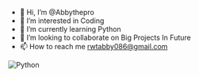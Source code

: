 - 👋 Hi, I’m @Abbythepro
- 👀 I’m interested in Coding
- 🌱 I’m currently learning Python
- 💞️ I’m looking to collaborate on Big Projects In Future
- 📫 How to reach me rwtabby086@gmail.com

<!---
Abbythepro/Abbythepro is a ✨ special ✨ repository because its `README.md` (this file) appears on your GitHub profile.
You can click the Preview link to take a look at your changes.
--->
![Python](https://img.shields.io/badge/python-3670A0?style=for-the-badge&logo=python&logoColor=ffdd54)
